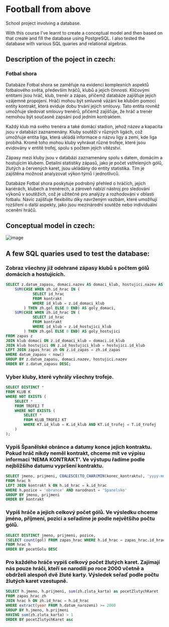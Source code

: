 # Football from above

<p>School project involving a database.</p> 

<p>With this course I've learnt to create a conceptual model and then based on that create and fill the database using PostgreSQL. I also tested the database with various SQL quaries and relational algebras.</p>

<h2>Description of the poject in czech:</h2>
<h3>Fotbal shora</h3>

<p>Databáze Fotbal shora se zaměřuje na evidenci komplexních aspektů fotbalového světa, především hráčů, klubů a jejich činností. Klíčovými entitami jsou hráč, klub, trenér a zápas, přičemž databáze zajišťuje jejich vzájemné propojení. Hráči mohou být smluvně vázáni ke klubům pomocí entity kontrakt, která eviduje dobu trvání jejich smlouvy. Tato entita rovněž umožňuje sledovat smlouvy trenérů, přičemž zajišťuje, že hráč a trenér nemohou být současně zapsáni pod jedním kontraktem.</p>

<p>Každý klub má svého trenéra a také domácí stadion, jehož název a kapacita jsou v databázi zaznamenány. Kluby soutěží v různých ligách, což umožňuje entita liga, která ukládá informace o názvu ligy a zemi, kde liga probíhá. Kromě toho mohou kluby vyhrávat různé trofeje, které jsou evidovány v entitě trofej, spolu s počtem jejich vítězství.</p>

<p>Zápasy mezi kluby jsou v databázi zaznamenány spolu s datem, domácím a hostujícím klubem. Detailní statistiky zápasů, jako je počet vstřelených gólů, žlutých a červených karet, jsou ukládány do entity statistika. Tím je zajištěna možnost analyzovat výkon týmů i jednotlivců.
</p>

<p>Databáze Fotbal shora poskytuje podrobný přehled o hráčích, jejich kariérách, klubech a trenérech, a zároveň nabízí nástroj pro sledování výkonů v soutěžích, což je užitečné pro analýzy a rozhodování v oblasti fotbalu. Navíc zajišťuje flexibilitu díky navrženým vazbám, které umožňují rozšíření o další aspekty, jako jsou mezinárodní soutěže nebo individuální ocenění hráčů.</p>

<h2>Conceptual model in czech:</h2>

![image](https://github.com/user-attachments/assets/63b2987b-65ab-4541-8fed-86b80b0f3a9f)


<h2>A few SQL quaries used to test the database:</h2>
<h3>Zobraz všechny již odehrané zápasy klubů s počtem gólů domácích a hostujících.</h3>

```sql
SELECT z.datum_zapasu, domaci.nazev AS domaci_klub, hostujici.nazev AS hostujici_klub,
    SUM(CASE WHEN zh.id_hrac IN (
            SELECT id_hrac 
            FROM kontrakt 
            WHERE id_klub = z.id_domaci_klub
        ) THEN zh.gol ELSE 0 END) AS goly_domaci,
    SUM(CASE WHEN zh.id_hrac IN (
            SELECT id_hrac 
            FROM kontrakt 
            WHERE id_klub = z.id_hostujici_klub
        ) THEN zh.gol ELSE 0 END) AS goly_hostujici
FROM zapas z
JOIN klub domaci ON z.id_domaci_klub = domaci.id_klub
JOIN klub hostujici ON z.id_hostujici_klub = hostujici.id_klub
LEFT JOIN zapas_hrac zh ON z.id_zapas = zh.id_zapas
WHERE datum_zapasu < now()
GROUP BY z.datum_zapasu, domaci.nazev, hostujici.nazev
ORDER BY z.datum_zapasu DESC;
```

<h3>Vyber kluby, které vyhrály všechny trofeje.</h3>

```sql
SELECT DISTINCT *
FROM KLUB K
WHERE NOT EXISTS (
    SELECT *
    FROM TROFEJ T
    WHERE NOT EXISTS (
        SELECT *
        FROM KLUB_TROFEJ KT
        WHERE KT.id_klub = K.id_klub AND KT.id_trofej = T.id_trofej
    )
);
```

<h3>Vypiš Španělské obránce a datumy konce jejich kontraktu. Pokud hráč nikdy neměl kontrakt, chceme mít ve výpisu informaci 'NEMA KONTRAKT'. Ve výstupu řadíme podle nejbližšího datumu vypršení kontraktu.</h3>

```sql
SELECT jmeno, prijmeni, COALESCE(TO_CHAR(MIN(konec_kontraktu), 'yyyy-mm-dd'), 'NEMA KONTRAKT') AS kontrakt
FROM hrac h
LEFT JOIN kontrakt k ON h.id_hrac = k.id_hrac
WHERE h.pozice = 'obrance' AND narodnost = 'Spanelsko'
GROUP BY jmeno, prijmeni
ORDER BY kontrakt
```

<h3>Vypiš hráče a jejich celkový počet gólů. Ve výsledku chceme jméno, příjmení, pozici a seřadíme je podle největšího počtu gólů.</h3>

```sql
SELECT DISTINCT jmeno, prijmeni, pozice,
(SELECT count(gol) FROM zapas_hrac WHERE h.id_hrac = zapas_hrac.id_hrac) as pocetGolu
FROM hrac h
ORDER BY pocetGolu DESC
```

<h3>Pro každého hráče vypiš celkový počet žlutých karet. Zajímají nás pouze hráči, kteří se narodili po roce 2000 včetně a obdrželi alespoň dvě žluté karty. Výsledek seřaď podle počtu žlutých karet vzestupně.</h3>

```sql
SELECT h.jmeno, h.prijmeni, sum(zh.zluta_karta) as pocetZlutychKaret
FROM zapas_hrac zh
JOIN hrac h ON zh.id_hrac = h.id_hrac
WHERE extract(year FROM h.datum_narozeni) >= 2000
GROUP BY h.jmeno, h.prijmeni
HAVING sum(zh.zluta_karta) > 1
ORDER BY pocetZlutychKaret asc
```
